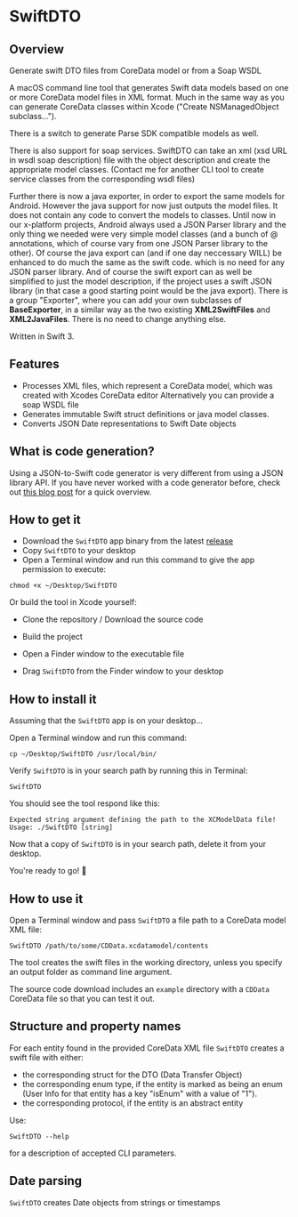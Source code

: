 # SwiftDTO

## Overview

Generate swift DTO files from CoreData model or from a Soap WSDL

A macOS command line tool that generates Swift data models based on one or more CoreData model files in XML format.
Much in the same way as you can generate CoreData classes within Xcode ("Create NSManagedObject subclass...").

There is a switch to generate Parse SDK compatible models as well.

There is also support for soap services. SwiftDTO can take an xml (xsd URL in wsdl soap description) file with the object description and create the appropriate model classes.
(Contact me for another CLI tool to create service classes from the corresponding wsdl files)

Further there is now a java exporter, in order to export the same models for Android. However the java support for now just outputs the model files. It does not contain any code to convert the models to classes. Until now in our x-platform projects, Android always used a JSON Parser library and the only thing we needed were very simple model classes (and a bunch of @ annotations, which of course vary from one JSON Parser library to the other). Of course the java export can (and if one day neccessary WILL) be enhanced to do much the same as the swift code. which is no need for any JSON parser library. And of course the swift export can as well be simplified to just the model description, if the project uses a swift JSON library (in that case a good starting point would be the java export). There is a group "Exporter", where you can add your own subclasses of **BaseExporter**, in a similar way as the two existing **XML2SwiftFiles** and **XML2JavaFiles**. There is no need to change anything else.

Written in Swift 3.

## Features

- Processes XML files, which represent a CoreData model, which was created with Xcodes CoreData editor
  Alternatively you can provide a soap WSDL file
- Generates immutable Swift struct definitions or java model classes.
- Converts JSON Date representations to Swift Date objects

## What is code generation?

Using a JSON-to-Swift code generator is very different from using a JSON library API. If you have never worked with a code generator before, check out [this blog post](https://ijoshsmith.com/2016/11/03/swift-json-library-vs-code-generation/) for a quick overview.

## How to get it

- Download the `SwiftDTO` app binary from the latest [release](https://github.com/a7ex/SwiftDTO/tree/master/release)
- Copy `SwiftDTO` to your desktop
- Open a Terminal window and run this command to give the app permission to execute:

```
chmod +x ~/Desktop/SwiftDTO
```

Or build the tool in Xcode yourself:

- Clone the repository / Download the source code
- Build the project
- Open a Finder window to the executable file

- Drag `SwiftDTO` from the Finder window to your desktop

## How to install it

Assuming that the `SwiftDTO` app is on your desktop…

Open a Terminal window and run this command:
```
cp ~/Desktop/SwiftDTO /usr/local/bin/
```
Verify `SwiftDTO` is in your search path by running this in Terminal:
```
SwiftDTO
```
You should see the tool respond like this:
```
Expected string argument defining the path to the XCModelData file!
Usage: ./SwiftDTO [string]
```
Now that a copy of `SwiftDTO` is in your search path, delete it from your desktop.

You're ready to go! 🎉

## How to use it

Open a Terminal window and pass `SwiftDTO` a file path to a CoreData model XML file:
```
SwiftDTO /path/to/some/CDData.xcdatamodel/contents
```
The tool creates the swift files in the working directory, unless you specify an output folder as command line argument.

The source code download includes an `example` directory with a `CDData` CoreData file so that you can test it out.

## Structure and property names

For each entity found in the provided CoreData XML file `SwiftDTO` creates a swift file with either: 
- the corresponding struct for the DTO (Data Transfer Object)
- the corresponding enum type, if the entity is marked as being an enum (User Info for that entity has a key "isEnum" with a value of "1").
- the corresponding protocol, if the entity is an abstract entity

Use:
```
SwiftDTO --help
```
for a description of accepted CLI parameters.




## Date parsing

`SwiftDTO` creates Date objects from strings or timestamps
